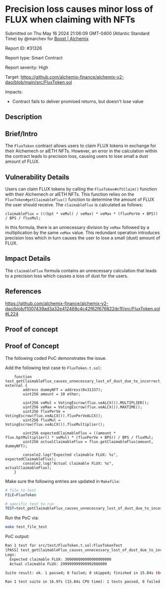 
# Precision loss causes minor loss of FLUX when claiming with NFTs

Submitted on Thu May 16 2024 21:06:09 GMT-0400 (Atlantic Standard Time) by @marchev for [Boost | Alchemix](https://immunefi.com/bounty/alchemix-boost/)

Report ID: #31326

Report type: Smart Contract

Report severity: High

Target: https://github.com/alchemix-finance/alchemix-v2-dao/blob/main/src/FluxToken.sol

Impacts:
- Contract fails to deliver promised returns, but doesn't lose value

## Description
## Brief/Intro

The `FluxToken` contract allows users to claim FLUX tokens in exchange for their Alchemech or alETH NFTs. However, an error in the calculation within the contract leads to precision loss, causing users to lose small a dust amount of FLUX.

## Vulnerability Details

Users can claim FLUX tokens by calling the `FluxToken#nftClaim()` function with their Alchemech or alETH NFTs. This function relies on the `FluxToken#getClaimableFlux()` function to determine the amount of FLUX the user should receive. The `claimableFlux` is calculated as follows:

```sol
claimableFlux = (((bpt * veMul) / veMax) * veMax * (fluxPerVe + BPS)) / BPS / fluxMul;
```

In this formula, there is an unnecessary division by `veMax` followed by a multiplication by the same `veMax` value. This redundant operation introduces precision loss which in turn causes the user to lose a small (dust) amount of FLUX.

## Impact Details

The `claimableFlux` formula contains an unnecessary calculation that leads to a precision loss which causes a loss of dust for the users.

## References

https://github.com/alchemix-finance/alchemix-v2-dao/blob/f1007439ad3a32e412468c4c42f62f676822dc1f/src/FluxToken.sol#L224
        
## Proof of concept
## Proof of Concept

The following coded PoC demonstrates the issue.

Add the following test case to `FluxToken.t.sol`:

```sol
    function test_getClaimableFlux_causes_unnecessary_lost_of_dust_due_to_incorrect_calculation() external {
        address dummyNFT = address(0x31337);
        uint256 amount = 10 ether;

        uint256 veMul = VotingEscrow(flux.veALCX()).MULTIPLIER();
        uint256 veMax = VotingEscrow(flux.veALCX()).MAXTIME();
        uint256 fluxPerVe = VotingEscrow(flux.veALCX()).fluxPerVeALCX();
        uint256 fluxMul = VotingEscrow(flux.veALCX()).fluxMultiplier();

        uint256 expectedClaimableFlux = ((amount * flux.bptMultiplier() * veMul) * (fluxPerVe + BPS)) / BPS / fluxMul;
        uint256 actualClaimableFlux = flux.getClaimableFlux(amount, dummyNFT);
        
        console2.log("Expected claimable FLUX: %s", expectedClaimableFlux);
        console2.log("Actual claimable FLUX: %s", actualClaimableFlux);
    }
```

Make sure the following entries are updated in `Makefile`:

```sh
# file to test 
FILE=FluxToken

# specific test to run
TEST=test_getClaimableFlux_causes_unnecessary_lost_of_dust_due_to_incorrect_calculation
```

Run the PoC via:

```sh
make test_file_test
```

PoC output:

```sh
Ran 1 test for src/test/FluxToken.t.sol:FluxTokenTest
[PASS] test_getClaimableFlux_causes_unnecessary_lost_of_dust_due_to_incorrect_calculation() (gas: 35008)
Logs:
  Expected claimable FLUX: 300000000000000000000
  Actual claimable FLUX: 299999999999992086000

Suite result: ok. 1 passed; 0 failed; 0 skipped; finished in 15.84s (649.51ms CPU time)

Ran 1 test suite in 16.97s (15.84s CPU time): 1 tests passed, 0 failed, 0 skipped (1 total tests)
```
